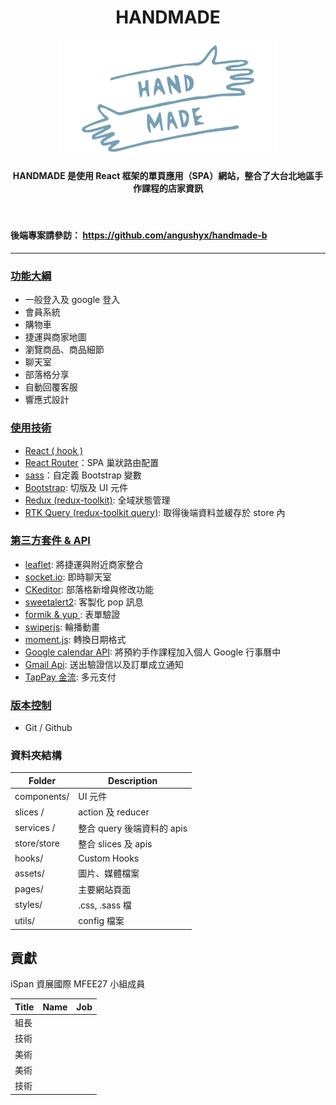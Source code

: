 <h1 align="center">HANDMADE</h1>


<h4 align="center">
  <img width="350" src="https://github.com/angushyx/handmade/blob/main/HANDMADE_LOGO.png?raw=true">

 HANDMADE 是使用 React 框架的單頁應用（SPA）網站，整合了大台北地區手作課程的店家資訊
</h4>
 <br>


<!-- #### 🔗Website URL: <a href="https://nextmeal.herokuapp.com/#/"><strong>handmade</strong></a>

#### Test account and password: test@test.com/testtest 
 -->

#### 後端專案請參訪： https://github.com/angushyx/handmade-b

<hr>

### [功能大綱](#main-features)

- 一般登入及 google 登入
- 會員系統
- 購物車
- 捷運與商家地圖
- 瀏覽商品、商品細節
- 聊天室
- 部落格分享
- 自動回覆客服
- 響應式設計


### [使用技術](#useage-technique)
- [React ( hook )](https://zh-hant.reactjs.org/docs/hooks-intro.html)
- [React Router](https://reactrouter.com/en/main)：SPA 巢狀路由配置
- [sass](https://sass-lang.com/)：自定義 Bootstrap 變數
- [Bootstrap](https://react-bootstrap.github.io/): 切版及 UI 元件
- [Redux (redux-toolkit)](https://redux-toolkit.js.org/): 全域狀態管理
- [RTK Query (redux-toolkit query)](https://redux-toolkit.js.org/rtk-query/overview): 取得後端資料並緩存於 store 內
<!-- - [Cloud Services\*not yet](#cloud-services-1) -->

### [第三方套件 & API](#third-party-library)


- [leaflet](https://leafletjs.com/): 將捷運與附近商家整合
- [socket.io](https://socket.io/): 即時聊天室
- [CKeditor](https://ckeditor.com/ckeditor-5/): 部落格新增與修改功能 
- [sweetalert2](https://sweetalert2.github.io/#input-types): 客製化 pop 訊息 
- [formik & yup ](https://formik.org/docs/guides/validation): 表單驗證 
- [swiperjs](https://swiperjs.com/demos): 輪播動畫
- [moment.js](https://github.com/moment/moment/): 轉換日期格式
- [Google calendar API](https://developers.google.com/calendar/api): 將預約手作課程加入個人 Google 行事曆中
- [Gmail Api](https://developers.google.com/gmail/api): 送出驗證信以及訂單成立通知
- [TapPay 金流](https://www.tappaysdk.com/zh/): 多元支付

### [版本控制](#version-control)

- Git / Github

### 資料夾結構
<!-- [](#folder-structure) -->

| Folder      | Description                |
| ----------- | -------------------------- |
| components/ | UI 元件                    |
| slices /    | action 及 reducer          |
| services /  | 整合 query 後端資料的 apis |
| store/store | 整合 slices 及 apis        |
| hooks/      | Custom Hooks               |
| assets/     | 圖片、媒體檔案             |
| pages/      | 主要網站頁面               |
| styles/     | .css, .sass 檔             |
| utils/      | config 檔案                |

<!-- 
### 網站部署

採用 AWS 服務部署網站

| Item      | Service       |
|-----------|---------------|
| DNS       | AWS Route53   |
| CDN       | AWS CloudFront|
| Frontend  | AWS S3        |
| ELB       | AWS EC2       |
| Backend   | AWS EC2       |
| DB        | AWS RDS       |
 -->

## 貢獻
iSpan 資展國際 MFEE27 小組成員

| Title | Name | Job                                   |
|-------|------|---------------------------------------|
| 組長  |  |    |
| 技術  |  |    |
| 美術  |  |    |
| 美術  |  |    |
| 技術  |  |    |



